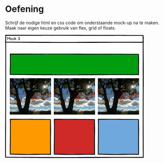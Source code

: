 # Oefening
Schrijf de nodige html en css code om onderstaande mock-up na te maken. Maak naar eigen keuze gebruik van flex, grid of floats.

![](images/layout.png)